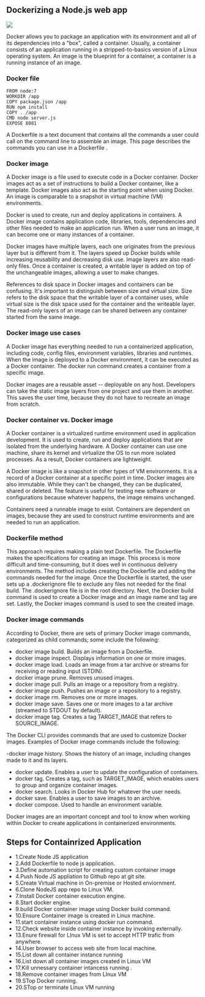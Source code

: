 


## Dockerizing a Node.js web app

<img src="https://github.com/RaviTambade/SDM/blob/main/images/Container/docker.jpg">


Docker allows you to package an application with its environment and all of its dependencies into a "box", called a container. Usually, a container consists of an application running in a stripped-to-basics version of a Linux operating system. An image is the blueprint for a container, a container is a running instance of an image.

### Docker file

```
FROM node:7
WORKDIR /app
COPY package.json /app
RUN npm install
COPY . /app
CMD node server.js
EXPOSE 8081
```

A Dockerfile is a text document that contains all the commands a user could call on the command line to assemble an image. This page describes the commands you can use in a Dockerfile .

### Docker image

A Docker image is a file used to execute code in a Docker container. Docker images act as a set of instructions to build a Docker container, like a template. Docker images also act as the starting point when using Docker. An image is comparable to a snapshot in virtual machine (VM) environments.

Docker is used to create, run and deploy applications in containers. A Docker image contains application code, libraries, tools, dependencies and other files needed to make an application run. When a user runs an image, it can become one or many instances of a container.


Docker images have multiple layers, each one originates from the previous layer but is different from it. The layers speed up Docker builds while increasing reusability and decreasing disk use. Image layers are also read-only files. Once a container is created, a writable layer is added on top of the unchangeable images, allowing a user to make changes.

References to disk space in Docker images and containers can be confusing. It's important to distinguish between size and virtual size. Size refers to the disk space that the writable layer of a container uses, while virtual size is the disk space used for the container and the writeable layer. The read-only layers of an image can be shared between any container started from the same image.

### Docker image use cases
A Docker image has everything needed to run a containerized application, including code, config files, environment variables, libraries and runtimes. When the image is deployed to a Docker environment, it can be executed as a Docker container. The docker run command creates a container from a specific image.

Docker images are a reusable asset -- deployable on any host. Developers can take the static image layers from one project and use them in another. This saves the user time, because they do not have to recreate an image from scratch.

### Docker container vs. Docker image

A Docker container is a virtualized runtime environment used in application development. It is used to create, run and deploy applications that are isolated from the underlying hardware. A Docker container can use one machine, share its kernel and virtualize the OS to run more isolated processes. As a result, Docker containers are lightweight.

A Docker image is like a snapshot in other types of VM environments. It is a record of a Docker container at a specific point in time. Docker images are also immutable. While they can't be changed, they can be duplicated, shared or deleted. The feature is useful for testing new software or configurations because whatever happens, the image remains unchanged.

Containers need a runnable image to exist. Containers are dependent on images, because they are used to construct runtime environments and are needed to run an application.


### Dockerfile method
This approach requires making a plain text Dockerfile. The Dockerfile makes the specifications for creating an image. This process is more difficult and time-consuming, but it does well in continuous delivery environments. The method includes creating the Dockerfile and adding the commands needed for the image. Once the Dockerfile is started, the user sets up a .dockerignore file to exclude any files not needed for the final build. The .dockerignore file is in the root directory. Next, the Docker build command is used to create a Docker image and an image name and tag are set. Lastly, the Docker images command is used to see the created image.



### Docker image commands

According to Docker, there are sets of primary Docker image commands, categorized as child commands; some include the following:

- docker image build. 
Builds an image from a Dockerfile.
- docker image inspect.
 Displays information on one or more images.
- docker image load.
 Loads an image from a tar archive or streams for receiving or reading input (STDIN).
- docker image prune. 
Removes unused images.
- docker image pull. 
Pulls an image or a repository from a registry.
- docker image push. 
Pushes an image or a repository to a registry.
- docker image rm.
 Removes one or more images.
- docker image save. 
Saves one or more images to a tar archive (streamed to STDOUT by default).
- docker image tag. 
Creates a tag TARGET_IMAGE that refers to SOURCE_IMAGE.

The Docker CLI provides commands that are used to customize Docker images. 
Examples of Docker image commands include the following:

 -docker image history. 
Shows the history of an image, including changes made to it and its layers.
- docker update. 
Enables a user to update the configuration of containers.
- docker tag. 
Creates a tag, such as TARGET_IMAGE, which enables users to group and organize container images.
- docker search. 
Looks in Docker Hub for whatever the user needs.
- docker save. 
Enables a user to save images to an archive.
- docker compose. 
Used to handle an environment variable.

Docker images are an important concept and tool to know when working within Docker to create applications in containerized environments.


## Steps for Containrized Application

- 1.Create Node JS application
- 2.Add Dockerfile to node js application.
- 3.Define automation script for creating custom container image
- 4.Push Node JS appliation to Github repo at git site.
- 5.Create Virtual machine in On-premise or Hosted enviornment.
- 6.Clone NodeJS app repo to Linux VM.
- 7.Install Docker container execution engine.
- 8.Start docker engine.
- 9.build Docker container image using Docker build command.
- 10.Ensure Container image is created in Linux machine.
- 11.start container instance using docker run command.
- 12.Check website inside container instance by invoking externally.
- 13.Enure firewall for LInux VM is set to accept HTTP trafic from anywhere.
- 14.User browser to access web site from local machine.
- 15.List down all container instance running 
- 16.List down all container images created in Linux VM
- 17.Kill unnessary  container intancess running .
- 18.Remove container images from LInux VM
- 19.STop Docker running.
- 20.STop or terminate Linux VM running
